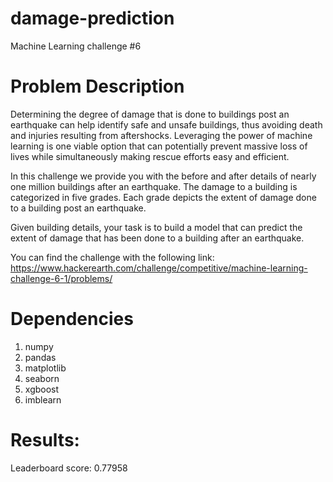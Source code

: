 # damage-prediction
Machine Learning challenge #6

# Problem Description
Determining the degree of damage that is done to buildings post an earthquake can help identify safe and unsafe buildings, thus avoiding death and injuries resulting from aftershocks.  Leveraging the power of machine learning is one viable option that can potentially prevent massive loss of lives while simultaneously making rescue efforts easy and efficient.

In this challenge we provide you with the before and after details of nearly one million buildings after an earthquake. The damage to a building is categorized in five grades. Each grade depicts the extent of damage done to a building post an earthquake.

Given building details, your task is to build a model that can predict the extent of damage that has been done to a building after an earthquake.

You can find the challenge with the following link:
https://www.hackerearth.com/challenge/competitive/machine-learning-challenge-6-1/problems/

# Dependencies
1. numpy 
2. pandas 
3. matplotlib
4. seaborn
5. xgboost
6. imblearn

# Results:
Leaderboard score: 0.77958
